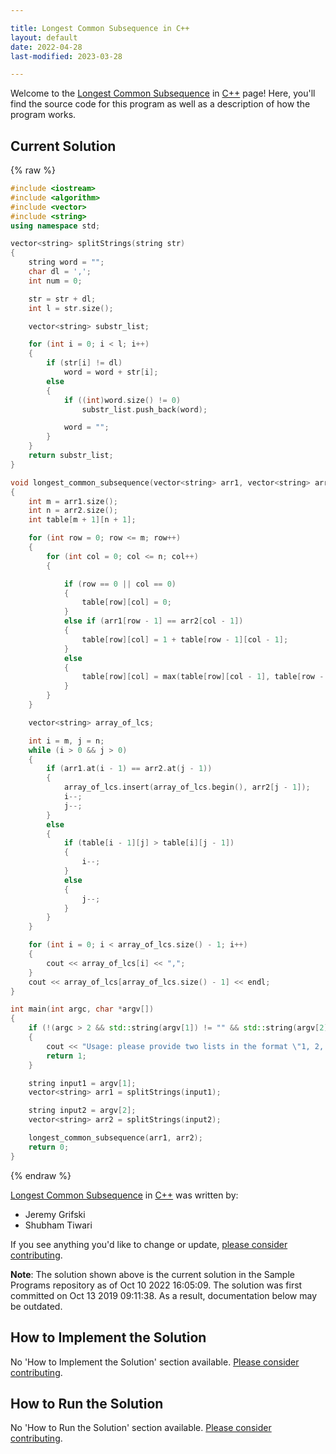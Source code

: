 ```yaml
---

title: Longest Common Subsequence in C++
layout: default
date: 2022-04-28
last-modified: 2023-03-28

---
```


Welcome to the [Longest Common Subsequence](https://sampleprograms.io/projects/longest-common-subsequence) in [C++](https://sampleprograms.io/languages/c-plus-plus) page! Here, you'll find the source code for this program as well as a description of how the program works.

## Current Solution

{% raw %}

```c++
#include <iostream>
#include <algorithm>
#include <vector>
#include <string>
using namespace std;

vector<string> splitStrings(string str)
{
	string word = "";
	char dl = ',';
	int num = 0;

	str = str + dl;
	int l = str.size();

	vector<string> substr_list;

	for (int i = 0; i < l; i++)
	{
		if (str[i] != dl)
			word = word + str[i];
		else
		{
			if ((int)word.size() != 0)
				substr_list.push_back(word);

			word = "";
		}
	}
	return substr_list;
}

void longest_common_subsequence(vector<string> arr1, vector<string> arr2)
{
	int m = arr1.size();
	int n = arr2.size();
	int table[m + 1][n + 1];

	for (int row = 0; row <= m; row++)
	{
		for (int col = 0; col <= n; col++)
		{

			if (row == 0 || col == 0)
			{
				table[row][col] = 0;
			}
			else if (arr1[row - 1] == arr2[col - 1])
			{
				table[row][col] = 1 + table[row - 1][col - 1];
			}
			else
			{
				table[row][col] = max(table[row][col - 1], table[row - 1][col]);
			}
		}
	}

	vector<string> array_of_lcs;

	int i = m, j = n;
	while (i > 0 && j > 0)
	{
		if (arr1.at(i - 1) == arr2.at(j - 1))
		{
			array_of_lcs.insert(array_of_lcs.begin(), arr2[j - 1]);
			i--;
			j--;
		}
		else
		{
			if (table[i - 1][j] > table[i][j - 1])
			{
				i--;
			}
			else
			{
				j--;
			}
		}
	}

	for (int i = 0; i < array_of_lcs.size() - 1; i++)
	{
		cout << array_of_lcs[i] << ",";
	}
	cout << array_of_lcs[array_of_lcs.size() - 1] << endl;
}

int main(int argc, char *argv[])
{
	if (!(argc > 2 && std::string(argv[1]) != "" && std::string(argv[2]) != ""))
	{
		cout << "Usage: please provide two lists in the format \"1, 2, 3, 4, 5\"" << endl;
		return 1;
	}

	string input1 = argv[1];
	vector<string> arr1 = splitStrings(input1);

	string input2 = argv[2];
	vector<string> arr2 = splitStrings(input2);

	longest_common_subsequence(arr1, arr2);
	return 0;
}
```

{% endraw %}

[Longest Common Subsequence](https://sampleprograms.io/projects/longest-common-subsequence) in [C++](https://sampleprograms.io/languages/c-plus-plus) was written by:

- Jeremy Grifski
- Shubham Tiwari

If you see anything you'd like to change or update, [please consider contributing](https://github.com/TheRenegadeCoder/sample-programs).

**Note**: The solution shown above is the current solution in the Sample Programs repository as of Oct 10 2022 16:05:09. The solution was first committed on Oct 13 2019 09:11:38. As a result, documentation below may be outdated.

## How to Implement the Solution

No 'How to Implement the Solution' section available. [Please consider contributing](https://github.com/TheRenegadeCoder/sample-programs-website).

## How to Run the Solution

No 'How to Run the Solution' section available. [Please consider contributing](https://github.com/TheRenegadeCoder/sample-programs-website).